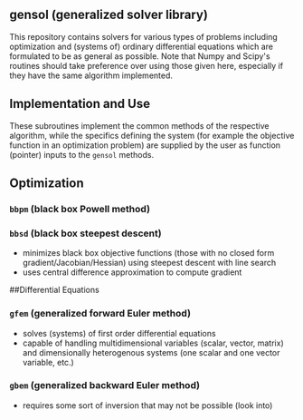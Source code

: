 ## gensol (generalized solver library)
This repository contains solvers for various types of problems including optimization and (systems of) ordinary differential equations which are formulated to be as general as possible.
Note that Numpy and Scipy's routines should take preference over using those given here, especially if they have the same algorithm implemented.


## Implementation and Use
These subroutines implement the common methods of the respective algorithm, while the specifics defining the system (for example the objective function in an optimization problem) are supplied by the user as function (pointer) inputs to the `gensol` methods.

## Optimization
### `bbpm` (black box Powell method)
### `bbsd` (black box steepest descent)
- minimizes black box objective functions (those with no closed form gradient/Jacobian/Hessian) using steepest descent with line search
- uses central difference approximation to compute gradient

##Differential Equations
### `gfem` (generalized forward Euler method)
- solves (systems) of first order differential equations
- capable of handling multidimensional variables (scalar, vector, matrix) and dimensionally heterogenous systems (one scalar and one vector variable, etc.)
### `gbem` (generalized backward Euler method)
- requires some sort of inversion that may not be possible (look into)
